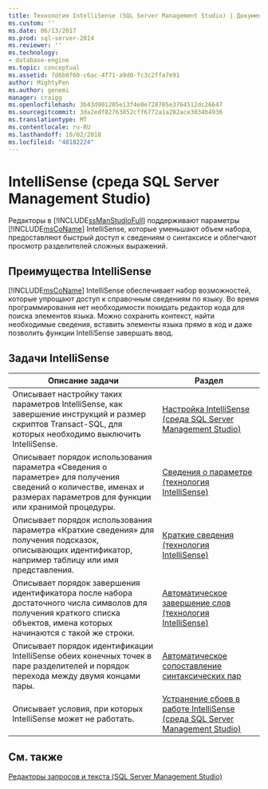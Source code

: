 ```yaml
---
title: Технология IntelliSense (SQL Server Management Studio) | Документация Майкрософт
ms.custom: ''
ms.date: 06/13/2017
ms.prod: sql-server-2014
ms.reviewer: ''
ms.technology:
- database-engine
ms.topic: conceptual
ms.assetid: 7d6b0f60-c6ac-4f71-a9d0-fc3c2ffa7e91
author: MightyPen
ms.author: genemi
manager: craigg
ms.openlocfilehash: 3b43d901205e13f4e0e728705e3764512dc26647
ms.sourcegitcommit: 3da2edf82763852cff6772a1a282ace3034b4936
ms.translationtype: MT
ms.contentlocale: ru-RU
ms.lasthandoff: 10/02/2018
ms.locfileid: "48182224"
---
```

# <a name="intellisense-sql-server-management-studio"></a>IntelliSense (среда SQL Server Management Studio)
  Редакторы в [!INCLUDE[ssManStudioFull](../../includes/ssmanstudiofull-md.md)] поддерживают параметры [!INCLUDE[msCoName](../../includes/msconame-md.md)] IntelliSense, которые уменьшают объем набора, предоставляют быстрый доступ к сведениям о синтаксисе и облегчают просмотр разделителей сложных выражений.  
  
## <a name="benefits-of-intellisense"></a>Преимущества IntelliSense  
 [!INCLUDE[msCoName](../../includes/msconame-md.md)] IntelliSense обеспечивает набор возможностей, которые упрощают доступ к справочным сведениям по языку. Во время программирования нет необходимости покидать редактор кода для поиска элементов языка. Можно сохранить контекст, найти необходимые сведения, вставить элементы языка прямо в код и даже позволить функции IntelliSense завершать ввод.  
  
## <a name="intellisense-tasks"></a>Задачи IntelliSense  
  
|Описание задачи|Раздел|  
|----------------------|-----------|  
|Описывает настройку таких параметров IntelliSense, как завершение инструкций и размер скриптов Transact-SQL, для которых необходимо выключить IntelliSense.|[Настройка IntelliSense (среда SQL Server Management Studio)](configure-intellisense-sql-server-management-studio.md)|  
|Описывает порядок использования параметра «Сведения о параметре» для получения сведений о количестве, именах и размерах параметров для функции или хранимой процедуры.|[Сведения о параметре (технология IntelliSense)](parameter-info-intellisense.md)|  
|Описывает порядок использования параметра «Краткие сведения» для получения подсказок, описывающих идентификатор, например таблицу или имя представления.|[Краткие сведения (технология IntelliSense)](quick-info-intellisense.md)|  
|Описывает порядок завершения идентификатора после набора достаточного числа символов для получения краткого списка объектов, имена которых начинаются с такой же строки.|[Автоматическое завершение слов (технология IntelliSense)](complete-word-intellisense.md)|  
|Описывает порядок идентификации IntelliSense обеих конечных точек в паре разделителей и порядок перехода между двумя концами пары.|[Автоматическое сопоставление синтаксических пар](automatic-matching-of-syntax-pairs.md)|  
|Описывает условия, при которых IntelliSense может не работать.|[Устранение сбоев в работе IntelliSense (среда SQL Server Management Studio)](troubleshooting-intellisense.md)|  
  
## <a name="see-also"></a>См. также  
 [Редакторы запросов и текста (SQL Server Management Studio)](query-and-text-editors-sql-server-management-studio.md)  
  
  
